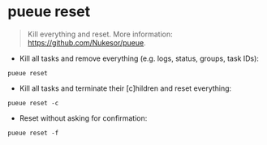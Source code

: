 # pueue reset

> Kill everything and reset.
> More information: <https://github.com/Nukesor/pueue>.

- Kill all tasks and remove everything (e.g. logs, status, groups, task IDs):

`pueue reset`

- Kill all tasks and terminate their [c]hildren and reset everything:

`pueue reset -c`

- Reset without asking for confirmation:

`pueue reset -f`
